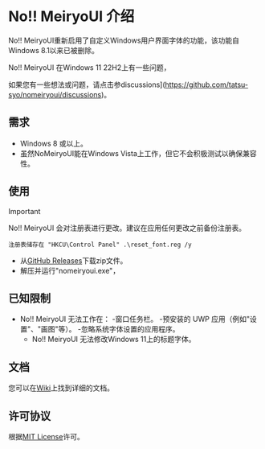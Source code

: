 # No!! MeiryoUI 介绍

No!! MeiryoUI重新启用了自定义Windows用户界面字体的功能，该功能自Windows 8.1以来已被删除。

No!! MeiryoUI 在Windows 11 22H2上有一些问题，

如果您有一些想法或问题，请点击参discussions](https://github.com/tatsu-syo/nomeiryoui/discussions)。

## 需求

 -  Windows 8 或以上。
 - 虽然NoMeiryoUI能在Windows Vista上工作，但它不会积极测试以确保兼容性。

## 使用

> [!IMPORTANT]  
> No!! MeiryoUI 会对注册表进行更改。建议在应用任何更改之前备份注册表。
> 
> ```
> 注册表储存在 "HKCU\Control Panel" .\reset_font.reg /y
> ```

 - 从[GitHub Releases](https://github.com/tatsu-syo/nomeiryoui/releases/latest)下载zip文件。
 - 解压并运行"nomeiryoui.exe"，

## 已知限制

- No!! MeiryoUI 无法工作在：
    -窗口任务栏。
    -预安装的 UWP 应用（例如"设置"、"画图"等）。
    -忽略系统字体设置的应用程序。
    - No!! MeiryoUI 无法修改Windows 11上的标题字体。

## 文档

您可以在[Wiki](https://github.com/tatsu-syo/nomeiryoui/wiki)上找到详细的文档。

## 许可协议

根据[MIT License](https://github.com/tatsu-syo/nomeiryoui/blob/master/license)许可。
